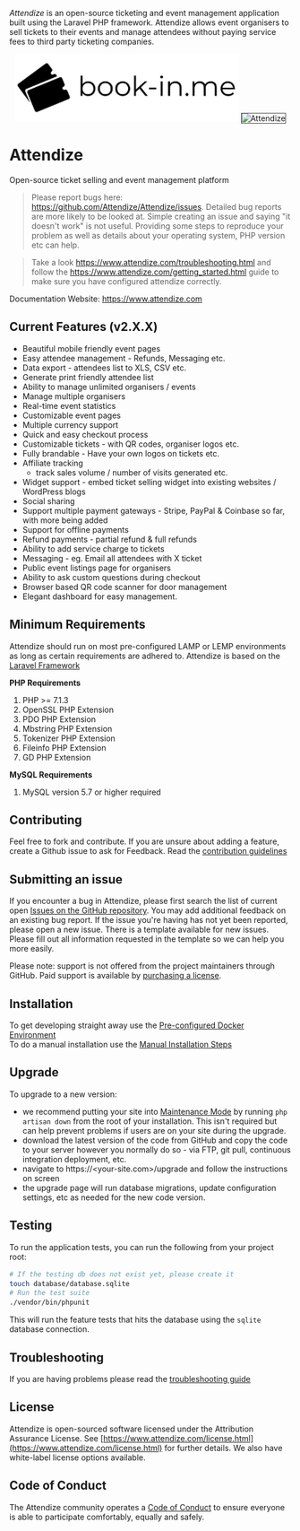 *Attendize* is an open-source ticketing and event management application built using the Laravel PHP framework. Attendize allows event organisers to sell tickets to their events and manage attendees without paying service fees to third party ticketing companies.

<p align="center">
  <img src="/public/assets/images/logo-dark.png" alt="Attendize"/>
  <img style='border: 1px solid #444;' src="https://www.attendize.com/images/screenshots/screen1.PNG" alt="Attendize"/>
</p>

# Attendize
Open-source ticket selling and event management platform

> Please report bugs here: https://github.com/Attendize/Attendize/issues. Detailed bug reports are more likely to be looked at. Simple creating an issue and saying "it doesn't work" is not useful. Providing some steps to reproduce your problem as well as details about your operating system, PHP version etc can help.

> Take a look https://www.attendize.com/troubleshooting.html and follow the https://www.attendize.com/getting_started.html guide to make sure you have configured attendize correctly.  

Documentation Website: https://www.attendize.com<br />

## Current Features (v2.X.X)
 - Beautiful mobile friendly event pages
 - Easy attendee management - Refunds, Messaging etc.
 - Data export - attendees list to XLS, CSV etc.
 - Generate print friendly attendee list
 - Ability to manage unlimited organisers / events
 - Manage multiple organisers 
 - Real-time event statistics
 - Customizable event pages
 - Multiple currency support
 - Quick and easy checkout process
 - Customizable tickets - with QR codes, organiser logos etc.
 - Fully brandable - Have your own logos on tickets etc.
 - Affiliate tracking
    - track sales volume / number of visits generated etc.
 - Widget support - embed ticket selling widget into existing websites / WordPress blogs
 - Social sharing 
 - Support multiple payment gateways - Stripe, PayPal & Coinbase so far, with more being added
 - Support for offline payments
 - Refund payments - partial refund & full refunds
 - Ability to add service charge to tickets
 - Messaging - eg. Email all attendees with X ticket
 - Public event listings page for organisers
 - Ability to ask custom questions during checkout
 - Browser based QR code scanner for door management
 - Elegant dashboard for easy management.

## Minimum Requirements

Attendize should run on most pre-configured LAMP or LEMP environments as long as certain requirements are adhered to. Attendize is based on the [Laravel Framework](https://laravel.com/)

**PHP Requirements**
1. PHP >= 7.1.3
2. OpenSSL PHP Extension 
3. PDO PHP Extension 
4. Mbstring PHP Extension 
5. Tokenizer PHP Extension 
6. Fileinfo PHP Extension 
7. GD PHP Extension

**MySQL Requirements**
1. MySQL version 5.7 or higher required

## Contributing
Feel free to fork and contribute. If you are unsure about adding a feature, create a Github issue to ask for Feedback. Read the [contribution guidelines](CONTRIBUTING.md)

## Submitting an issue
If you encounter a bug in Attendize, please first search the list of current open [Issues on the GitHub repository](https://github.com/Attendize/Attendize/issues). You may add additional feedback on an existing bug report. If the issue you're having has not yet been reported, please open a new issue. There is a template available for new issues. Please fill out all information requested in the template so we can help you more easily.

Please note: support is not offered from the project maintainers through GitHub. Paid support is available by [purchasing a license](https://www.attendize.com/license.html).

## Installation
To get developing straight away use the [Pre-configured Docker Environment](https://www.attendize.com/getting_started.html#running-attendize-in-docker-for-development)<br />
To do a manual installation use the [Manual Installation Steps](https://www.attendize.com/getting_started.html#manual-installation)

## Upgrade
To upgrade to a new version:

- we recommend putting your site into [Maintenance Mode](https://laravel.com/docs/6.x/configuration#maintenance-mode) by running `php artisan down` from the root of your installation. This isn't required but can help prevent problems if users are on your site during the upgrade.
- download the latest version of the code from GitHub and copy the code to your server however you normally do so - via FTP, git pull, continuous integration deployment, etc.
- navigate to https://<your-site.com>/upgrade and follow the instructions on screen
- the upgrade page will run database migrations, update configuration settings, etc as needed for the new code version.

## Testing
To run the application tests, you can run the following from your project root:

```sh
# If the testing db does not exist yet, please create it
touch database/database.sqlite
# Run the test suite
./vendor/bin/phpunit
```

This will run the feature tests that hits the database using the `sqlite` database connection.

## Troubleshooting
If you are having problems please read the [troubleshooting guide](https://www.attendize.com/troubleshooting.html) 

## License
Attendize is open-sourced software licensed under the Attribution Assurance License. See [https://www.attendize.com/license.html](https://www.attendize.com/license.html) for further details. We also have white-label license options available.

## Code of Conduct
The Attendize community operates a [Code of Conduct](CODE_OF_CONDUCT.md) to ensure everyone is able to participate comfortably, equally and safely.